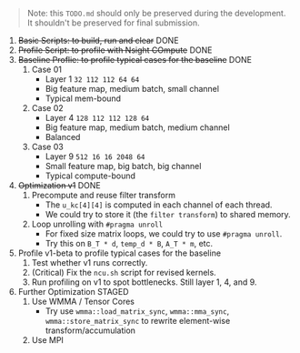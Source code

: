 > Note: this `TODO.md` should only be preserved during the development. It shouldn't be preserved for final submission.

1. ~~Basic Scripts: to build, run and clear~~ DONE
2. ~~Profile Script: to profile with Nsight COmpute~~ DONE
3. ~~Baseline Proflie: to profile typical cases for the baseline~~ DONE
    1. Case 01
        - Layer 1 `32 112 112 64 64`
        - Big feature map, medium batch, small channel
        - Typical mem-bound
    2. Case 02
        - Layer 4 `128 112 112 128 64`
        - Big feature map, medium batch, medium channel
        - Balanced
    3. Case 03
        - Layer 9 `512 16 16 2048 64`
        - Small feature map,  big batch, big channel
        - Typical compute-bound
4. ~~Optimization v1~~ DONE
    1. Precompute and reuse filter transform
        - The `u_kc[4][4]` is computed in each channel of each thread.
        - We could try to store it (the `filter transform`) to shared memory.
    2. Loop unrolling with `#pragma unroll`
        - For fixed size matrix loops, we could try to use `#pragma unroll`.
        - Try this on `B_T * d`, `temp_d * B`, `A_T * m`, etc.
5. Profile v1-beta to profile typical cases for the baseline
    1. Test whether v1 runs correctly.
    2. (Critical) Fix the `ncu.sh` script for revised kernels.
    3. Run profiling on v1 to spot bottlenecks. Still layer 1, 4, and 9.
6. Further Optimization STAGED
    1. Use WMMA / Tensor Cores
        - Try use `wmma::load_matrix_sync`, `wmma::mma_sync`, `wmma::store_matrix_sync` to rewrite element-wise transform/accumulation
    2. Use MPI
